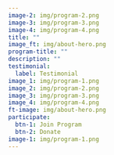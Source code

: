 ```yaml
---
image-2: img/program-2.png
image-3: img/program-3.png
image-4: img/program-4.png
title: ""
image_ft: img/about-hero.png
program-title: ""
description: ""
testimonial:
  label: Testimonial
image_1: img/program-1.png
image_2: img/program-2.png
image_3: img/program-3.png
image_4: img/program-4.png
ft-image: img/about-hero.png
participate:
  btn-1: Join Program
  btn-2: Donate
image-1: img/program-1.png
---
```

